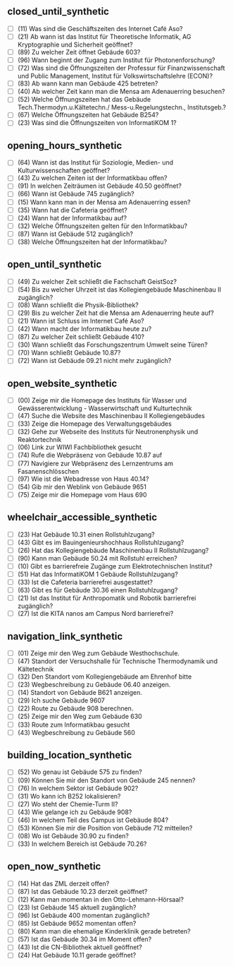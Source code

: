 ## closed_until_synthetic

- [ ] (11) Was sind die Geschäftszeiten des Internet Café Aso?
- [ ] (21) Ab wann ist das Institut für Theoretische Informatik, AG Kryptographie und Sicherheit geöffnet?
- [ ] (89) Zu welcher Zeit öffnet Gebäude 603?
- [ ] (96) Wann beginnt der Zugang zum Institut für Photonenforschung?
- [ ] (72) Was sind die Öffnungszeiten der Professur für Finanzwissenschaft und Public Management, Institut für Volkswirtschaftslehre (ECON)?
- [ ] (83) Ab wann kann man Gebäude 425 betreten?
- [ ] (40) Ab welcher Zeit kann man die Mensa am Adenauerring besuchen?
- [ ] (52) Welche Öffnungszeiten hat das Gebäude Tech.Thermodyn.u.Kältetechn./ Mess-u.Regelungstechn., Institutsgeb.?
- [ ] (67) Welche Öffnungszeiten hat Gebäude B254?
- [ ] (23) Was sind die Öffnungszeiten von InformatiKOM 1?

## opening_hours_synthetic

- [ ] (64) Wann ist das Institut für Soziologie, Medien- und Kulturwissenschaften geöffnet?
- [ ] (43) Zu welchen Zeiten ist der Informatikbau offen?
- [ ] (91) In welchen Zeiträumen ist Gebäude 40.50 geöffnet?
- [ ] (66) Wann ist Gebäude 745 zugänglich?
- [ ] (15) Wann kann man in der Mensa am Adenauerring essen?
- [ ] (35) Wann hat die Cafeteria geöffnet?
- [ ] (24) Wann hat der Informatikbau auf?
- [ ] (32) Welche Öffnungszeiten gelten für den Informatikbau?
- [ ] (87) Wann ist Gebäude 512 zugänglich?
- [ ] (38) Welche Öffnungszeiten hat der Informatikbau?

## open_until_synthetic

- [ ] (49) Zu welcher Zeit schließt die Fachschaft GeistSoz?
- [ ] (54) Bis zu welcher Uhrzeit ist das Kollegiengebäude Maschinenbau II zugänglich?
- [ ] (08) Wann schließt die Physik-Bibliothek?
- [ ] (29) Bis zu welcher Zeit hat die Mensa am Adenauerring heute auf?
- [ ] (21) Wann ist Schluss im Internet Café Aso?
- [ ] (42) Wann macht der Informatikbau heute zu?
- [ ] (87) Zu welcher Zeit schließt Gebäude 410?
- [ ] (30) Wann schließt das Forschungszentrum Umwelt seine Türen?
- [ ] (70) Wann schließt Gebäude 10.87?
- [ ] (72) Wann ist Gebäude 09.21 nicht mehr zugänglich?

## open_website_synthetic

- [ ] (00) Zeige mir die Homepage des Instituts für Wasser und Gewässerentwicklung - Wasserwirtschaft und Kulturtechnik
- [ ] (47) Suche die Website des Maschinenbau II Kollegiengebäudes
- [ ] (33) Zeige die Homepage des Verwaltungsgebäudes
- [ ] (32) Gehe zur Webseite des Instituts für Neutronenphysik und Reaktortechnik
- [ ] (06) Link zur WIWI Fachbibliothek gesucht
- [ ] (74) Rufe die Webpräsenz von Gebäude 10.87 auf
- [ ] (77) Navigiere zur Webpräsenz des Lernzentrums am Fasanenschlösschen
- [ ] (97) Wie ist die Webadresse von Haus 40.14?
- [ ] (54) Gib mir den Weblink von Gebäude 9651
- [ ] (75) Zeige mir die Homepage vom Haus 690

## wheelchair_accessible_synthetic

- [ ] (23) Hat Gebäude 10.31 einen Rollstuhlzugang?
- [ ] (43) Gibt es im Bauingenieurshochhaus Rollstuhlzugang?
- [ ] (26) Hat das Kollegiengebäude Maschinenbau II Rollstuhlzugang?
- [ ] (90) Kann man Gebäude 50.24 mit Rollstuhl erreichen?
- [ ] (10) Gibt es barrierefreie Zugänge zum Elektrotechnischen Institut?
- [ ] (51) Hat das InformatiKOM 1 Gebäude Rollstuhlzugang?
- [ ] (33) Ist die Cafeteria barrierefrei ausgestattet?
- [ ] (63) Gibt es für Gebäude 30.36 einen Rollstuhlzugang?
- [ ] (21) Ist das Institut für Anthropomatik und Robotik barrierefrei zugänglich?
- [ ] (27) Ist die KITA nanos am Campus Nord barrierefrei?

## navigation_link_synthetic

- [ ] (01) Zeige mir den Weg zum Gebäude Westhochschule.
- [ ] (47) Standort der Versuchshalle für Technische Thermodynamik und Kältetechnik
- [ ] (32) Den Standort vom Kollegiengebäude am Ehrenhof bitte
- [ ] (23) Wegbeschreibung zu Gebäude 06.40 anzeigen.
- [ ] (14) Standort von Gebäude B621 anzeigen.
- [ ] (29) Ich suche Gebäude 9607
- [ ] (22) Route zu Gebäude 908 berechnen.
- [ ] (25) Zeige mir den Weg zum Gebäude 630
- [ ] (33) Route zum Informatikbau gesucht
- [ ] (43) Wegbeschreibung zu Gebäude 560

## building_location_synthetic

- [ ] (52) Wo genau ist Gebäude 575 zu finden?
- [ ] (09) Können Sie mir den Standort von Gebäude 245 nennen?
- [ ] (76) In welchem Sektor ist Gebäude 902?
- [ ] (31) Wo kann ich B252 lokalisieren?
- [ ] (27) Wo steht der Chemie-Turm II?
- [ ] (43) Wie gelange ich zu Gebäude 908?
- [ ] (46) In welchem Teil des Campus ist Gebäude 804?
- [ ] (53) Können Sie mir die Position von Gebäude 712 mitteilen?
- [ ] (08) Wo ist Gebäude 30.90 zu finden?
- [ ] (33) In welchem Bereich ist Gebäude 70.26?

## open_now_synthetic

- [ ] (14) Hat das ZML derzeit offen?
- [ ] (87) Ist das Gebäude 10.23 derzeit geöffnet?
- [ ] (12) Kann man momentan in den Otto-Lehmann-Hörsaal?
- [ ] (23) Ist Gebäude 145 aktuell zugänglich?
- [ ] (96) Ist Gebäude 400 momentan zugänglich?
- [ ] (85) Ist Gebäude 9652 momentan offen?
- [ ] (80) Kann man die ehemalige Kinderklinik gerade betreten?
- [ ] (57) Ist das Gebäude 30.34 im Moment offen?
- [ ] (43) Ist die CN-Bibliothek aktuell geöffnet?
- [ ] (24) Hat Gebäude 10.11 gerade geöffnet?

<script>
  window.onload = () => {
    document.querySelectorAll('input.task-list-item-checkbox').forEach(cb => cb.removeAttribute('disabled'));
  };
</script>